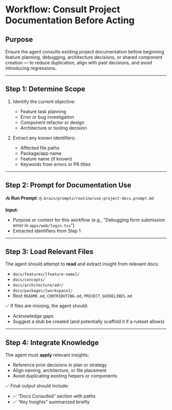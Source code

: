 # Workflow: Consult Project Documentation Before Acting

## Purpose
Ensure the agent consults existing project documentation before beginning feature planning, debugging, architecture decisions, or shared component creation — to reduce duplication, align with past decisions, and avoid introducing regressions.

---

## Step 1: Determine Scope

1. Identify the current objective:
   - Feature task planning
   - Error or bug investigation
   - Component refactor or design
   - Architecture or tooling decision

2. Extract any known identifiers:
   - Affected file paths
   - Package/app name
   - Feature name (if known)
   - Keywords from errors or PR titles

---

## Step 2: Prompt for Documentation Use

📥 **Run Prompt**: `@.brain/prompts/routine/use-project-docs.prompt.md`

**Input:**
- Purpose or context for this workflow (e.g., "Debugging form submission error in `apps/web/login.tsx`")
- Extracted identifiers from Step 1

---

## Step 3: Load Relevant Files

The agent should attempt to **read** and extract insight from relevant docs:
- `docs/features/[feature-name]/`
- `docs/concepts/`
- `docs/architecture/adr/`
- `docs/packages/[workspace]/`
- Root `README.md`, `CONTRIBUTING.md`, `PROJECT_GUIDELINES.md`

✅ If files are missing, the agent should:
- Acknowledge gaps
- Suggest a stub be created (and potentially scaffold it if a ruleset allows)

---

## Step 4: Integrate Knowledge

The agent must **apply** relevant insights:
- Reference prior decisions in plan or strategy
- Align naming, architecture, or file placement
- Avoid duplicating existing helpers or components

✅ Final output should include:
- ✅ “Docs Consulted” section with paths
- ✅ “Key Insights” summarized briefly
